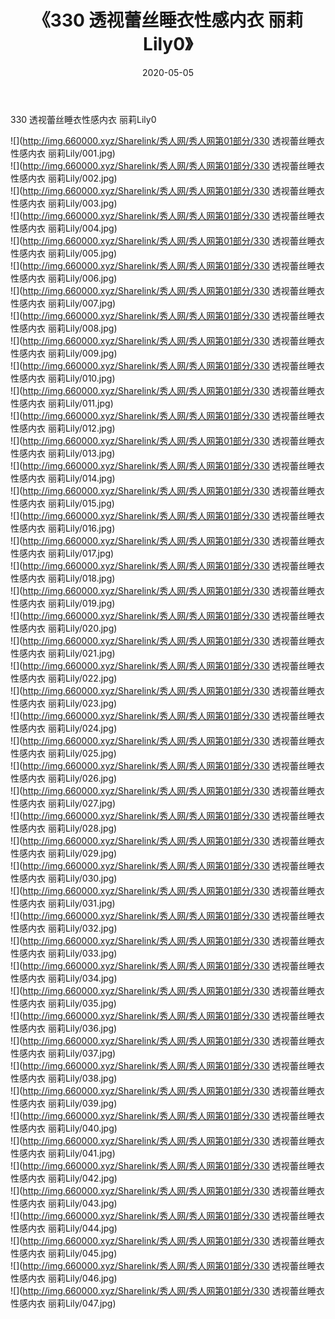 ﻿---
layout: post
title:  《330 透视蕾丝睡衣性感内衣 丽莉Lily0》
date:   2020-05-05
img: http://img.660000.xyz/Sharelink/秀人网/秀人网第01部分/330 透视蕾丝睡衣性感内衣 丽莉Lily0/000.jpg
categories: [美女, 清纯, 唯美]
---

330 透视蕾丝睡衣性感内衣 丽莉Lily0

  ![](http://img.660000.xyz/Sharelink/秀人网/秀人网第01部分/330 透视蕾丝睡衣性感内衣 丽莉Lily/001.jpg) <br> ![](http://img.660000.xyz/Sharelink/秀人网/秀人网第01部分/330 透视蕾丝睡衣性感内衣 丽莉Lily/002.jpg) <br> ![](http://img.660000.xyz/Sharelink/秀人网/秀人网第01部分/330 透视蕾丝睡衣性感内衣 丽莉Lily/003.jpg) <br> ![](http://img.660000.xyz/Sharelink/秀人网/秀人网第01部分/330 透视蕾丝睡衣性感内衣 丽莉Lily/004.jpg) <br> ![](http://img.660000.xyz/Sharelink/秀人网/秀人网第01部分/330 透视蕾丝睡衣性感内衣 丽莉Lily/005.jpg) <br> ![](http://img.660000.xyz/Sharelink/秀人网/秀人网第01部分/330 透视蕾丝睡衣性感内衣 丽莉Lily/006.jpg) <br> ![](http://img.660000.xyz/Sharelink/秀人网/秀人网第01部分/330 透视蕾丝睡衣性感内衣 丽莉Lily/007.jpg) <br> ![](http://img.660000.xyz/Sharelink/秀人网/秀人网第01部分/330 透视蕾丝睡衣性感内衣 丽莉Lily/008.jpg) <br> ![](http://img.660000.xyz/Sharelink/秀人网/秀人网第01部分/330 透视蕾丝睡衣性感内衣 丽莉Lily/009.jpg) <br> ![](http://img.660000.xyz/Sharelink/秀人网/秀人网第01部分/330 透视蕾丝睡衣性感内衣 丽莉Lily/010.jpg) <br> ![](http://img.660000.xyz/Sharelink/秀人网/秀人网第01部分/330 透视蕾丝睡衣性感内衣 丽莉Lily/011.jpg) <br> ![](http://img.660000.xyz/Sharelink/秀人网/秀人网第01部分/330 透视蕾丝睡衣性感内衣 丽莉Lily/012.jpg) <br> ![](http://img.660000.xyz/Sharelink/秀人网/秀人网第01部分/330 透视蕾丝睡衣性感内衣 丽莉Lily/013.jpg) <br> ![](http://img.660000.xyz/Sharelink/秀人网/秀人网第01部分/330 透视蕾丝睡衣性感内衣 丽莉Lily/014.jpg) <br> ![](http://img.660000.xyz/Sharelink/秀人网/秀人网第01部分/330 透视蕾丝睡衣性感内衣 丽莉Lily/015.jpg) <br> ![](http://img.660000.xyz/Sharelink/秀人网/秀人网第01部分/330 透视蕾丝睡衣性感内衣 丽莉Lily/016.jpg) <br> ![](http://img.660000.xyz/Sharelink/秀人网/秀人网第01部分/330 透视蕾丝睡衣性感内衣 丽莉Lily/017.jpg) <br> ![](http://img.660000.xyz/Sharelink/秀人网/秀人网第01部分/330 透视蕾丝睡衣性感内衣 丽莉Lily/018.jpg) <br> ![](http://img.660000.xyz/Sharelink/秀人网/秀人网第01部分/330 透视蕾丝睡衣性感内衣 丽莉Lily/019.jpg) <br> ![](http://img.660000.xyz/Sharelink/秀人网/秀人网第01部分/330 透视蕾丝睡衣性感内衣 丽莉Lily/020.jpg) <br> ![](http://img.660000.xyz/Sharelink/秀人网/秀人网第01部分/330 透视蕾丝睡衣性感内衣 丽莉Lily/021.jpg) <br> ![](http://img.660000.xyz/Sharelink/秀人网/秀人网第01部分/330 透视蕾丝睡衣性感内衣 丽莉Lily/022.jpg) <br> ![](http://img.660000.xyz/Sharelink/秀人网/秀人网第01部分/330 透视蕾丝睡衣性感内衣 丽莉Lily/023.jpg) <br> ![](http://img.660000.xyz/Sharelink/秀人网/秀人网第01部分/330 透视蕾丝睡衣性感内衣 丽莉Lily/024.jpg) <br> ![](http://img.660000.xyz/Sharelink/秀人网/秀人网第01部分/330 透视蕾丝睡衣性感内衣 丽莉Lily/025.jpg) <br> ![](http://img.660000.xyz/Sharelink/秀人网/秀人网第01部分/330 透视蕾丝睡衣性感内衣 丽莉Lily/026.jpg) <br> ![](http://img.660000.xyz/Sharelink/秀人网/秀人网第01部分/330 透视蕾丝睡衣性感内衣 丽莉Lily/027.jpg) <br> ![](http://img.660000.xyz/Sharelink/秀人网/秀人网第01部分/330 透视蕾丝睡衣性感内衣 丽莉Lily/028.jpg) <br> ![](http://img.660000.xyz/Sharelink/秀人网/秀人网第01部分/330 透视蕾丝睡衣性感内衣 丽莉Lily/029.jpg) <br> ![](http://img.660000.xyz/Sharelink/秀人网/秀人网第01部分/330 透视蕾丝睡衣性感内衣 丽莉Lily/030.jpg) <br> ![](http://img.660000.xyz/Sharelink/秀人网/秀人网第01部分/330 透视蕾丝睡衣性感内衣 丽莉Lily/031.jpg) <br> ![](http://img.660000.xyz/Sharelink/秀人网/秀人网第01部分/330 透视蕾丝睡衣性感内衣 丽莉Lily/032.jpg) <br> ![](http://img.660000.xyz/Sharelink/秀人网/秀人网第01部分/330 透视蕾丝睡衣性感内衣 丽莉Lily/033.jpg) <br> ![](http://img.660000.xyz/Sharelink/秀人网/秀人网第01部分/330 透视蕾丝睡衣性感内衣 丽莉Lily/034.jpg) <br> ![](http://img.660000.xyz/Sharelink/秀人网/秀人网第01部分/330 透视蕾丝睡衣性感内衣 丽莉Lily/035.jpg) <br> ![](http://img.660000.xyz/Sharelink/秀人网/秀人网第01部分/330 透视蕾丝睡衣性感内衣 丽莉Lily/036.jpg) <br> ![](http://img.660000.xyz/Sharelink/秀人网/秀人网第01部分/330 透视蕾丝睡衣性感内衣 丽莉Lily/037.jpg) <br> ![](http://img.660000.xyz/Sharelink/秀人网/秀人网第01部分/330 透视蕾丝睡衣性感内衣 丽莉Lily/038.jpg) <br> ![](http://img.660000.xyz/Sharelink/秀人网/秀人网第01部分/330 透视蕾丝睡衣性感内衣 丽莉Lily/039.jpg) <br> ![](http://img.660000.xyz/Sharelink/秀人网/秀人网第01部分/330 透视蕾丝睡衣性感内衣 丽莉Lily/040.jpg) <br> ![](http://img.660000.xyz/Sharelink/秀人网/秀人网第01部分/330 透视蕾丝睡衣性感内衣 丽莉Lily/041.jpg) <br> ![](http://img.660000.xyz/Sharelink/秀人网/秀人网第01部分/330 透视蕾丝睡衣性感内衣 丽莉Lily/042.jpg) <br> ![](http://img.660000.xyz/Sharelink/秀人网/秀人网第01部分/330 透视蕾丝睡衣性感内衣 丽莉Lily/043.jpg) <br> ![](http://img.660000.xyz/Sharelink/秀人网/秀人网第01部分/330 透视蕾丝睡衣性感内衣 丽莉Lily/044.jpg) <br> ![](http://img.660000.xyz/Sharelink/秀人网/秀人网第01部分/330 透视蕾丝睡衣性感内衣 丽莉Lily/045.jpg) <br> ![](http://img.660000.xyz/Sharelink/秀人网/秀人网第01部分/330 透视蕾丝睡衣性感内衣 丽莉Lily/046.jpg) <br> ![](http://img.660000.xyz/Sharelink/秀人网/秀人网第01部分/330 透视蕾丝睡衣性感内衣 丽莉Lily/047.jpg) <br>